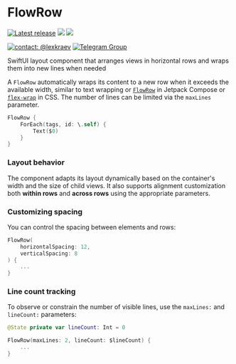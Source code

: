 # FlowRow

[![Latest release](https://img.shields.io/github/v/release/c-villain/FlowRow?color=brightgreen&label=version)](https://github.com/c-villain/FlowRow/releases/latest)
[![](https://img.shields.io/badge/SPM-supported-DE5C43.svg?color=brightgreen)](https://swift.org/package-manager/)
![](https://img.shields.io/github/license/c-villain/FlowRow)

[![contact: @lexkraev](https://img.shields.io/badge/contact-%40lexkraev-blue.svg?style=flat)](https://t.me/lexkraev)
[![Telegram Group](https://img.shields.io/endpoint?color=neon&style=flat-square&url=https%3A%2F%2Ftg.sumanjay.workers.dev%2Fswiftui_dev)](https://telegram.dog/swiftui_dev)

SwiftUI layout component that arranges views in horizontal rows and wraps them into new lines when needed

A ``FlowRow`` automatically wraps its content to a new row when it exceeds the available width, similar to text wrapping or [`FlowRow`](https://developer.android.com/develop/ui/compose/layouts/flow) in Jetpack Compose or [`flex-wrap`](https://developer.mozilla.org/en-US/docs/Web/CSS/flex-wrap) in CSS. The number of lines can be limited via the ``maxLines`` parameter.

```swift
FlowRow {
    ForEach(tags, id: \.self) {
        Text($0)
    }
}
```

### Layout behavior

The component adapts its layout dynamically based on the container's width and the size of child views.
It also supports alignment customization both **within rows** and **across rows** using the appropriate parameters.

### Customizing spacing

You can control the spacing between elements and rows:

```swift
FlowRow(
    horizontalSpacing: 12,
    verticalSpacing: 8
) {
    ...
}
```

### Line count tracking

To observe or constrain the number of visible lines, use the `maxLines:` and `lineCount:` parameters:

```swift
@State private var lineCount: Int = 0

FlowRow(maxLines: 2, lineCount: $lineCount) {
    ...
}
```


